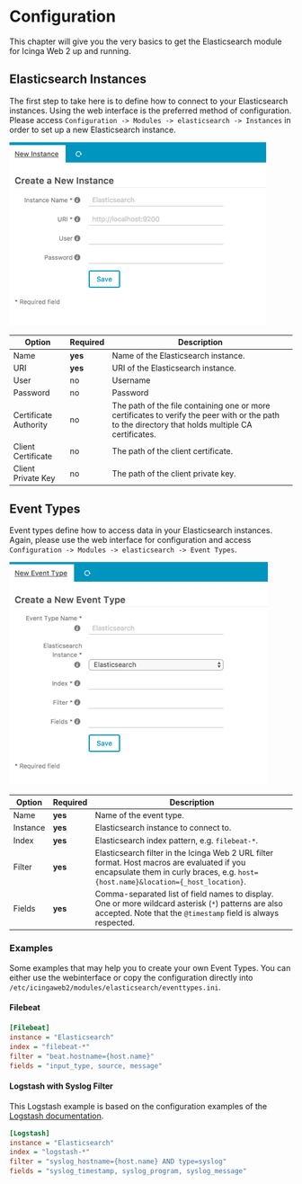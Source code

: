 # Configuration

This chapter will give you the very basics to get the Elasticsearch module for Icinga Web 2 up and running. 

## Elasticsearch Instances

The first step to take here is to define how to connect to your Elasticsearch instances. Using the web interface is
the preferred method of configuration. Please access `Configuration -> Modules -> elasticsearch -> Instances` in order
to set up a new Elasticsearch instance.

![Configuration New Instance](res/screenshots/02-Configuration-New-Instance.png)


| Option                | Required | Description                         |
| --------------------- | -------- | ----------------------------------- |
| Name                  | **yes**  | Name of the Elasticsearch instance. |
| URI                   | **yes**  | URI of the Elasticsearch instance.  |
| User                  | no       | Username                            |
| Password              | no       | Password                            |
| Certificate Authority | no       | The path of the file containing one or more certificates to verify the peer with or the path to the directory that holds multiple CA certificates. |
| Client Certificate    | no       | The path of the client certificate. |
| Client Private Key    | no       | The path of the client private key. |

## Event Types

Event types define how to access data in your Elasticsearch instances. Again, please use the web interface for
configuration and access `Configuration -> Modules -> elasticsearch -> Event Types`.

![Configuration New Event Type](res/screenshots/02-Configuration-New-Event-Type.png)

| Option                | Required | Description                                     |
| --------------------- | -------- | ----------------------------------------------- |
| Name                  | **yes**  | Name of the event type.                         |
| Instance              | **yes**  | Elasticsearch instance to connect to.           |
| Index                 | **yes**  | Elasticsearch index pattern, e.g. `filebeat-*`. |
| Filter                | **yes**  | Elasticsearch filter in the Icinga Web 2 URL filter format. Host macros are evaluated if you encapsulate them in curly braces, e.g. `host={host.name}&location={_host_location}`. |
| Fields                | **yes**  | Comma-separated list of field names to display. One or more wildcard asterisk (`*`) patterns are also accepted. Note that the `@timestamp` field is always respected. | 

### Examples

Some examples that may help you to create your own Event Types. You can either use the webinterface or copy the
configuration directly into `/etc/icingaweb2/modules/elasticsearch/eventtypes.ini`.

#### Filebeat

```ini
[Filebeat]
instance = "Elasticsearch"
index = "filebeat-*"
filter = "beat.hostname={host.name}"
fields = "input_type, source, message"
```

#### Logstash with Syslog Filter
This Logstash example is based on the configuration examples of the [Logstash documentation](https://www.elastic.co/guide/en/logstash/current/config-examples.html).

```ini
[Logstash]
instance = "Elasticsearch"
index = "logstash-*"
filter = "syslog_hostname={host.name} AND type=syslog"
fields = "syslog_timestamp, syslog_program, syslog_message"
```

